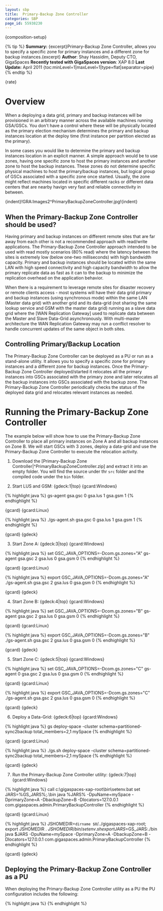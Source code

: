 ```yaml
---
layout: sbp
title:  Primary-Backup Zone Controller
categories: SBP
page_id: 55938230
---
```


{composition-setup}

{% tip %}
**Summary:** {excerpt}Primary-Backup Zone Controller, allows you to specify a specific zone for primary instances and a different zone for backup instances.{excerpt}
**Author**: Shay Hassidim, Deputy CTO, GigaSpaces
**Recently tested with GigaSpaces version**: XAP 8.0
**Last Update:** April 2011
{toc:minLevel=1|maxLevel=1|type=flat|separator=pipe}
{% endtip %}

{rate}

# Overview

When a deploying a data grid, primary and backup instances will be provisioned in an arbitrary manner across the available machines running GSA/GSCs. You don't have a control where these will be physically located as the primary election mechanism determines the primary and backup instances location at the deploy time (first instance per partition elected as the primary).

In some cases you would like to determine the primary and backup instances location in an explicit manner. A simple approach would be to use zones, having one specific zone to host the primary instances and another zone to host the backup instances. These zones do not determine specific physical machines to host the primary/backup instances, but logical group of GSCs associated with a specific zone once started. Usually, the zone might reflect machines located in specific different racks or different data centers that are nearby havign very fast and reliable connectivity in between.

{indent}!GRA:Images2^PrimaryBackupZoneController.jpg!{indent}

## When the Primary-Backup Zone Controller should be used?
Having primary and backup instances on different remote sites that are far away from each other is not a recommended approach with read/write applications. The Primary-Backup Zone Controller approach intended to be used with read mostly scenarios (80% read) where the latency between the sites is extremely low (below one-two milliseconds) with high bandwidth capacity. Primary and backup instances should be located within the same LAN with high speed connectivity and high capacity bandwidth to allow the primary replicate data as fast as it can to the backup to minimize the replication overhead on the application behavior.

When there is a requirement to leverage remote sites for disaster recovery or remote clients access - most systems will have their data grid primary and backup instances (using synchronous mode) within the same LAN (Master data grid) with another grid and its data-grid (not sharing the same lookup service and GSM with the master data grid) running as a slave data grid where the [WAN Replication Gateway] used to replicate data between the Master and Slave Data-Grid asynchronously. With multi-master architecture the WAN Replication Gateway may run a conflict resolver to handle concurrent updates of the same object in both sites.

## Controlling Primary/Backup Location
The Primary-Backup Zone Controller can be deployed as a PU or run as a stand-alone utility. It allows you to specify a specific zone for primary instances and a different zone for backup instances. Once the Primary-Backup Zone Controller deployed/started it relocates all the primary instances into GSCs associated with the primary zone and later relocates all the backup instances into GSCs associated with the backup zone. The Primary-Backup Zone Controller periodically checks the status of the deployed data grid and relocates relevant instances as needed.

# Running the Primary-Backup Zone Controller

The example below will show how to use the Primary-Backup Zone Controller to place all primary instances on Zone A and all backup instances on Zone B. We will start GSCs with 3 zones, deploy a data-grid and use the Primary-Backup Zone Controller to execute the relocation activity.

1. Download the [Primary-Backup Zone Controller|^PrimaryBackupZoneController.zip] and extract it into an empty folder. You will find the source under thr `src` folder and the compiled code under the `bin` folder.

2. Start LUS and GSM:
{gdeck:1|top}
{gcard:Windows}


{% highlight java %}
gs-agent gsa.gsc 0 gsa.lus 1 gsa.gsm 1
{% endhighlight %}

{gcard}
{gcard:Linux}


{% highlight java %}
./gs-agent.sh gsa.gsc 0 gsa.lus 1 gsa.gsm 1
{% endhighlight %}

{gcard}
{gdeck}

3. Start Zone A:
{gdeck:3|top}
{gcard:Windows}


{% highlight java %}
set GSC_JAVA_OPTIONS=-Dcom.gs.zones="A"
gs-agent gsa.gsc 2 gsa.lus 0 gsa.gsm 0
{% endhighlight %}

{gcard}
{gcard:Linux}


{% highlight java %}
export GSC_JAVA_OPTIONS=-Dcom.gs.zones="A"
./gs-agent.sh gsa.gsc 2 gsa.lus 0 gsa.gsm 0
{% endhighlight %}

{gcard}
{gdeck}

4. Start Zone B:
{gdeck:4|top}
{gcard:Windows}


{% highlight java %}
set GSC_JAVA_OPTIONS=-Dcom.gs.zones="B"
gs-agent gsa.gsc 2 gsa.lus 0 gsa.gsm 0
{% endhighlight %}

{gcard}
{gcard:Linux}


{% highlight java %}
export GSC_JAVA_OPTIONS=-Dcom.gs.zones="B"
./gs-agent.sh gsa.gsc 2 gsa.lus 0 gsa.gsm 0
{% endhighlight %}

{gcard}
{gdeck}

5. Start Zone C:
{gdeck:5|top}
{gcard:Windows}


{% highlight java %}
set GSC_JAVA_OPTIONS=-Dcom.gs.zones="C"
gs-agent 0 gsa.gsc 2 gsa.lus 0 gsa.gsm 0
{% endhighlight %}

{gcard}
{gcard:Linux}


{% highlight java %}
export GSC_JAVA_OPTIONS=-Dcom.gs.zones="C"
./gs-agent.sh gsa.gsc 2 gsa.lus 0 gsa.gsm 0
{% endhighlight %}

{gcard}
{gdeck}

6. Deploy a Data-Grid:
{gdeck:6|top}
{gcard:Windows}


{% highlight java %}
gs deploy-space -cluster schema=partitioned-sync2backup total_members=2,1 mySpace
{% endhighlight %}

{gcard}
{gcard:Linux}


{% highlight java %}
./gs.sh deploy-space -cluster schema=partitioned-sync2backup total_members=2,1 mySpace
{% endhighlight %}

{gcard}
{gdeck}

7. Run the Primary-Backup Zone Controller utility:
{gdeck:7|top}
{gcard:Windows}


{% highlight java %}
call c:\gigaspaces-xap-root\bin\setenv.bat
set JARS=%GS_JARS%;.\bin
java %JARS% -DpuName=mySpace -DprimaryZone=A -DbackupZone=B -Dlocators=127.0.0.1 com.gigaspaces.admin.PrimaryBackupController
{% endhighlight %}

{gcard}
{gcard:Linux}


{% highlight java %}
JSHOMEDIR=`dirname $0`/../gigaspaces-xap-root; export JSHOMEDIR
. ${JSHOMEDIR}/bin/setenv.sh
export JARS=$GS_JARS:./bin
java $JARS -DpuName=mySpace -DprimaryZone=A -DbackupZone=B -Dlocators=127.0.0.1 com.gigaspaces.admin.PrimaryBackupController
{% endhighlight %}

{gcard}
{gdeck}

## Deploying the Primary-Backup Zone Controller as a PU
When deploying the Primary-Backup Zone Controller utility as a PU the PU configuration includes the following:


{% highlight java %}
<bean id="PrimaryBackupController" class="com.gigaspaces.admin.PrimaryBackupController" >
	<property name="primaryZone" value="A" />
	<property name="backupZone" value="B" />
	<property name="locators" value="127.0.0.1" />
	<property name="groups" value="" />
	<property name="puName" value="mySpace" />
	<property name="delayBetweenChecks" value="60" />
</bean>
{% endhighlight %}


